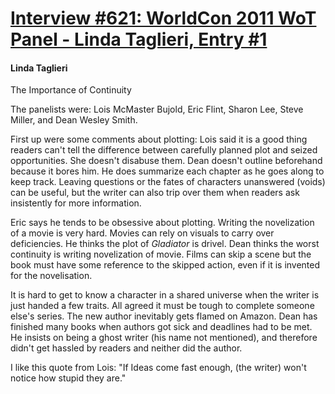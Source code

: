 # [Interview #621: WorldCon 2011 WoT Panel - Linda Taglieri, Entry #1](https://www.theoryland.com/intvmain.php?i=621#1)

#### Linda Taglieri

The Importance of Continuity

The panelists were: Lois McMaster Bujold, Eric Flint, Sharon Lee, Steve Miller, and Dean Wesley Smith.

First up were some comments about plotting: Lois said it is a good thing readers can't tell the difference between carefully planned plot and seized opportunities. She doesn't disabuse them. Dean doesn't outline beforehand because it bores him. He does summarize each chapter as he goes along to keep track. Leaving questions or the fates of characters unanswered (voids) can be useful, but the writer can also trip over them when readers ask insistently for more information.

Eric says he tends to be obsessive about plotting. Writing the novelization of a movie is very hard. Movies can rely on visuals to carry over deficiencies. He thinks the plot of
*Gladiator*
is drivel. Dean thinks the worst continuity is writing novelization of movie. Films can skip a scene but the book must have some reference to the skipped action, even if it is invented for the novelisation.

It is hard to get to know a character in a shared universe when the writer is just handed a few traits. All agreed it must be tough to complete someone else's series. The new author inevitably gets flamed on Amazon. Dean has finished many books when authors got sick and deadlines had to be met. He insists on being a ghost writer (his name not mentioned), and therefore didn't get hassled by readers and neither did the author.

I like this quote from Lois: "If Ideas come fast enough, (the writer) won't notice how stupid they are."

